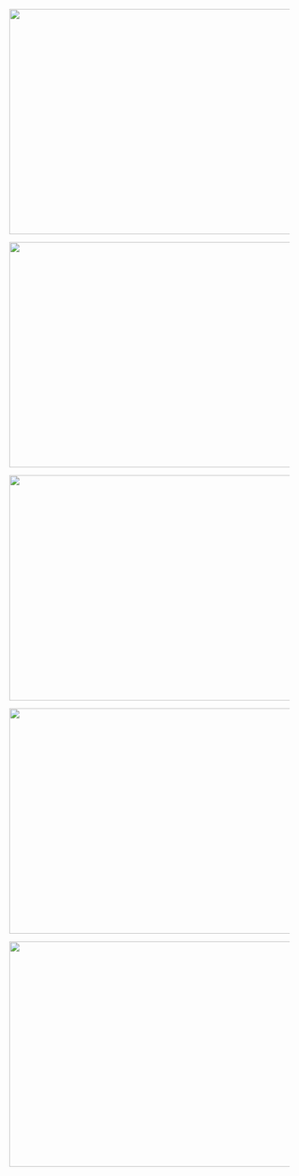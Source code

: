 <p><img src="http://s28.ipcamlive.com/streams/1c5a35e2844989962/snapshot.jpg" alt="" width="720" height="405" /></p><p><img src="http://s26.ipcamlive.com/streams/1a5a36656107f2a46/snapshot.jpg" alt="" width="720" height="405" /></p><p><img src="http://s28.ipcamlive.com/streams/1c5a35894fce7b78d/snapshot.jpg" alt="" width="720" height="405" /></p><p><img src="http://s7.ipcamlive.com/streams/075a355bfc76f6154/snapshot.jpg" alt="" width="720" height="405" /></p><p><img src="http://s7.ipcamlive.com/streams/075a354cfb6f46081/snapshot.jpg" alt="" width="720" height="405" /></p>
